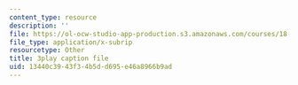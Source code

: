 ```yaml
---
content_type: resource
description: ''
file: https://ol-ocw-studio-app-production.s3.amazonaws.com/courses/18-03-differential-equations-spring-2010/13440c3943f34b5dd695e46a8966b9ad_xWa5_OXI6VM.srt
file_type: application/x-subrip
resourcetype: Other
title: 3play caption file
uid: 13440c39-43f3-4b5d-d695-e46a8966b9ad
---
```

